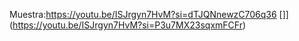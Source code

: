 Muestra:https://youtu.be/ISJrgyn7HvM?si=dTJQNnewzC706q36
[][](https://markdown-videos.deta.dev/youtube/v=ISJrgyn7HvM&ab_channel=Lumato)](https://youtu.be/ISJrgyn7HvM?si=P3u7MX23sqxmFCFr)

